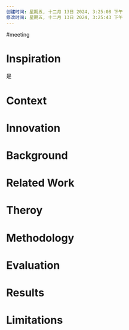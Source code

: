 ```yaml
---
创建时间: 星期五, 十二月 13日 2024, 3:25:08 下午
修改时间: 星期五, 十二月 13日 2024, 3:25:43 下午
---
```

#meeting 

# Inspiration
是

# Context



# Innovation



# Background



# Related Work



# Theroy



# Methodology



# Evaluation



# Results



# Limitations